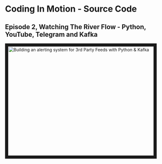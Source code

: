 # Coding In Motion - Source Code

## Episode 2, Watching The River Flow - Python, YouTube, Telegram and Kafka

<a href="http://www.youtube.com/watch?feature=player_embedded&v=jItIQ-UvFI4" target="_blank">
  <img src="http://img.youtube.com/vi/P-9svLRyaSw/0.jpg" alt="Building an alerting system for 3rd Party Feeds with Python & Kafka" width="480" height="360" border="10" />
</a>
